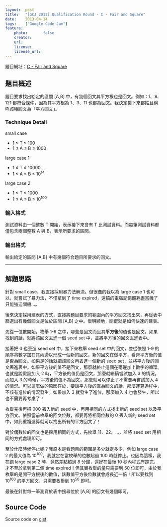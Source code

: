 ```yaml
---
layout:  post
title:   "[GCJ 2013] Qualification Round - C - Fair and Square"
date:    2013-04-14
tags:    ["Google Code Jam"]
feature:
    photo:       false
    creator:     
    url:         
    license:     
    license_url: 
---
```


題目網址：[C - Fair and Square](https://code.google.com/codejam/contest/2270488/dashboard#s=p2)

## 題目概述

題目要求找出給定的區間 [A,B] 中，有幾個回文其平方根也是回文。例如：1、9、121 都符合條件，因為其平方根為 1、3、11 也都為回文。我決定接下來都姑且稱呼該種回文為「平方回文」。

### Technique Detail

small case

- 1 ≤ T ≤ 100
- 1 ≤ A ≤ B ≤ 1000

large case 1

- 1 ≤ T ≤ 10000
- 1 ≤ A ≤ B ≤ 10<sup>14</sup>

large case 2

- 1 ≤ T ≤ 1000  
- 1 ≤ A ≤ B ≤ 10<sup>100</sup>

### 輸入格式

測試資料由一個整數 T 開始，表示接下來會有 T 比測試資料。而每筆測試資料都僅包含兩個整數 A 與 B，表示所要求的區間。

### 輸出格式

輸出給定的區間 [A,B] 中有幾個符合題目所要求的回文。

---

## 解題思路

針對 small case，我直接採用暴力法解決。但很蠢的我以為 large case 1 也可以，就嘗試了暴力法，不僅拿到了 time expired，還搞的電腦記憶體耗盡當機了只能強迫關機…。

後來決定採用建表的方式，直接將題目要求的範圍內的平方回文找出來，再從表中篩選出有幾個回文是位於區間 [A,B] 之中。很明顯地，關鍵就是如何快速的建表。

先從一位數開始，枚舉 1-9 之中，哪些是回文而且其**平方後**的值也是回文。如果找到的話，就將該回文丟進一個 seed set 中，並將平方後的回文丟進表中。

接著把 0 也丟進 seed set 中，接下來枚舉 seed set 中的回文，並從依照 1-9 的順序將數字加在其兩邊以形成一個新的回文，新的回文在做平方，看齊平方後的值是否為回文。如果是的話就把該回文再丟進一個新的 seed set，並將平方後的回文丟進表中。如果平方後的值不是回文，那麼就終止這個在兩邊加上數字的循環。也就是說假設加入 2 時，平方後的值仍是回文，那麼就繼續嘗試加入 3 的情況。而加入 3 的時候，平方後的值不為回文，那麼就可以停止了不需要再嘗試加入 4 的情況。可以這麼做的原因在於，要讓平方後的直為回文的話，那麼運算過程中，不該有進位的情況發生。如果加入 3 就發生了進位，那麼加入 4 也會發生，所以也不需要再考慮了！

枚舉完後再把 000 丟入新的 seed 中，再用相同的方式找出新的 seed set 以及平方回文。依照當前枚舉的回文位數，都要再將相同位數的 0 丟入新的 seed set 中，如此重複運算就可以找出所有的平方回文了！

對於偶數位的回文也是採用相同的方式，先枚舉 11、22、…，並將 seed set 用相同的方式處理即可。

至於什麼時候停止呢？我原本是看題目的範圍是多少就定多少，例如 large case 2 的最大值為 10<sup>100</sup>，我就定在當枚舉的位數超過 100 時就停止。也因為這樣，我在跑 large case 2 時，竟然差點超過 8 分鐘，還好在最後 10 秒內程式有跑完，才不至於拿到第二個 time expired！但其實枚舉的量只需要到 50 位即可，由於我枚舉的是開平方根後的數值，該數值平方後位數就會成長近一倍！所以要找到 10<sup>100</sup> 的平方回文，只需要枚舉到 10<sup>50</sup> 即可。

最後在針對每一筆測資於表中搜尋位於 [A,B] 的回文有幾個即可。

## Source Code

<script src="https://gist.github.com/KuoE0/5382008.js"></script>

Source code on [gist](https://gist.github.com/5382008).
